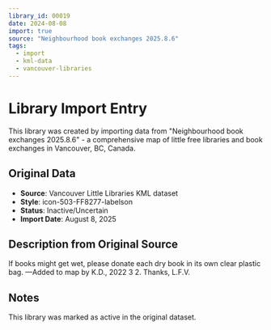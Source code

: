 ```yaml
---
library_id: 00019
date: 2024-08-08
import: true
source: "Neighbourhood book exchanges 2025.8.6"
tags:
  - import
  - kml-data
  - vancouver-libraries
---
```


# Library Import Entry

This library was created by importing data from "Neighbourhood book exchanges 2025.8.6" - a comprehensive map of little free libraries and book exchanges in Vancouver, BC, Canada.

## Original Data

- **Source**: Vancouver Little Libraries KML dataset
- **Style**: icon-503-FF8277-labelson
- **Status**: Inactive/Uncertain
- **Import Date**: August 8, 2025

## Description from Original Source

If books might get wet, please donate each dry book in its own clear plastic bag. 
—Added to map by K.D., 2022 3 2. Thanks, L.F.V.  



## Notes

This library was marked as active in the original dataset.

